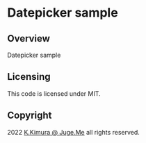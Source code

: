 # Datepicker sample


## Overview

Datepicker sample


## Licensing

This code is licensed under MIT.


## Copyright

2022  [K.Kimura @ Juge.Me](https://github.com/dotnsf) all rights reserved.
